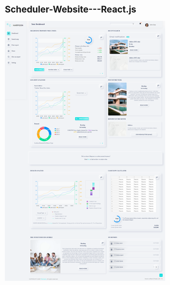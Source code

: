 # Scheduler-Website---React.js

![alt text](https://github.com/7axiomsOfEuclid/Scheduler-Website---React.js/blob/main/schedular.png)
